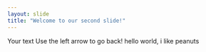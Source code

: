 ```yaml
---
layout: slide
title: "Welcome to our second slide!"
---
```

Your text
Use the left arrow to go back!
hello world, i like peanuts
